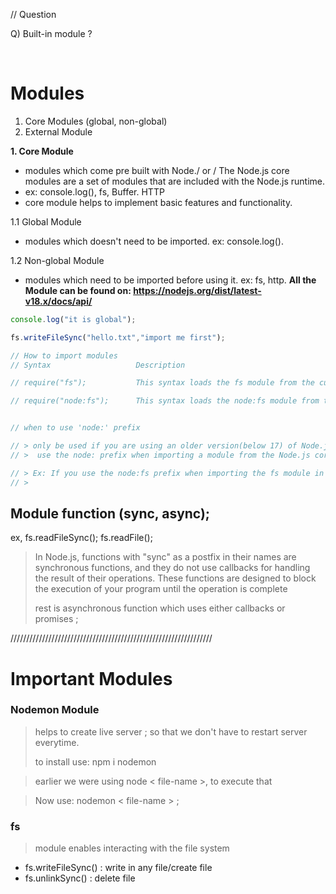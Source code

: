 // Question

Q) Built-in module ?

<br/>

# Modules

1. Core Modules (global, non-global)
2. External Module

**1. Core Module**
- modules which come pre built with Node./ or / The Node.js core modules are a set of modules that are included with the Node.js runtime.
- ex: console.log(), fs, Buffer. HTTP
- core module helps to implement basic features and functionality.

1.1 Global Module
- modules which doesn't need to be imported. ex: console.log().

1.2 Non-global Module
- modules which need to be imported before using it. ex: fs, http. 
**All the Module can be found on: https://nodejs.org/dist/latest-v18.x/docs/api/**

```javascript
console.log("it is global");

fs.writeFileSync("hello.txt","import me first");
```


```javascript
// How to import modules
// Syntax	                Description

// require("fs");	        This syntax loads the fs module from the current file system. This is the preferred syntax for Node.js 17 or later.

// require("node:fs");	    This syntax loads the node:fs module from the Node.js core modules. This syntax should only be used if you are using an older version of Node.js.


// when to use 'node:' prefix

// > only be used if you are using an older version(below 17) of Node.js that does not have features like fs.promises interface, etc. 
// >  use the node: prefix when importing a module from the Node.js core modules.

// > Ex: If you use the node:fs prefix when importing the fs module in an older version of Node.js, you will be able to use the fs.promises interface. The fs.promises interface is a newer interface that uses promises instead of callbacks.
// > 

```

## Module function (sync, async);
ex, fs.readFileSync(); fs.readFile();

> In Node.js, functions with "sync" as a postfix in their names are synchronous functions, and they do not use callbacks for handling the result of their operations. These functions are designed to block the execution of your program until the operation is complete
>
> rest is asynchronous function which uses either callbacks or promises ;



////////////////////////////////////////////////////////////////

# Important Modules

### Nodemon Module
> helps to create live server ; so that we don't have to restart server everytime.
>
> to install use: npm i nodemon 

> earlier we were using node < file-name >, to execute that   

> Now use: nodemon < file-name > ; 
 
 ### fs
 > module enables interacting with the file system

- fs.writeFileSync() : write in any file/create file
- fs.unlinkSync() : delete file